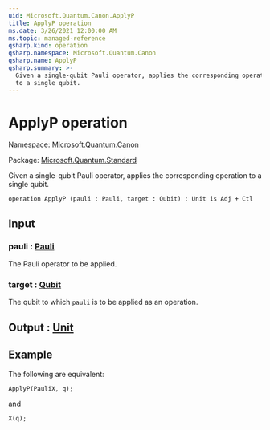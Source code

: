 ```yaml
---
uid: Microsoft.Quantum.Canon.ApplyP
title: ApplyP operation
ms.date: 3/26/2021 12:00:00 AM
ms.topic: managed-reference
qsharp.kind: operation
qsharp.namespace: Microsoft.Quantum.Canon
qsharp.name: ApplyP
qsharp.summary: >-
  Given a single-qubit Pauli operator, applies the corresponding operation
  to a single qubit.
---
```


# ApplyP operation

Namespace: [Microsoft.Quantum.Canon](xref:Microsoft.Quantum.Canon)

Package: [Microsoft.Quantum.Standard](https://nuget.org/packages/Microsoft.Quantum.Standard)


Given a single-qubit Pauli operator, applies the corresponding operationto a single qubit.

```qsharp
operation ApplyP (pauli : Pauli, target : Qubit) : Unit is Adj + Ctl
```


## Input

### pauli : [Pauli](xref:microsoft.quantum.lang-ref.pauli)

The Pauli operator to be applied.


### target : [Qubit](xref:microsoft.quantum.lang-ref.qubit)

The qubit to which `pauli` is to be applied as an operation.



## Output : [Unit](xref:microsoft.quantum.lang-ref.unit)



## Example

The following are equivalent:```qsharpApplyP(PauliX, q);```and```qsharpX(q);```
